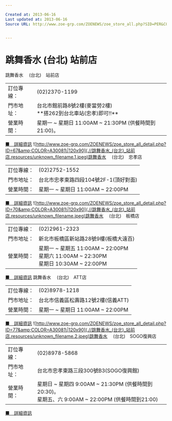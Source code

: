 ```yaml
---

Created at: 2013-06-16
Last updated at: 2013-06-16
Source URL: http://www.zoe-grp.com/ZOENEWS/zoe_store_all.php?SID=PER&COLOR=A30081


---
```


# 跳舞香水 (台北) 站前店


跳舞香水 　(台北)　站前店

|     |     |
| --- | --- |
| 訂位專線： | (02)2370-1199 |
| 門市地址： | 台北市館前路8號2樓(麥當勞2樓)<br>\*\*搭262到台北車站(忠孝)即可!!\*\* |
| 營業時間： | 星期一 ~ 星期日 11:00AM ~ 21:30PM (供餐時間到21:00)。 |

[■　詳細資訊](http://www.zoe-grp.com/ZOENEWS/zoe_store_all_detail.php?ID=81&amp;COLOR=A30081)
![http://www.zoe-grp.com/ZOENEWS/zoe_store_all_detail.php?ID=67&amp;COLOR=A30081\|120x90](.//跳舞香水_(台北)_站前店.resources/unknown_filename.1.jpeg)跳舞香水 　(台北)　忠孝店

|     |     |
| --- | --- |
| 訂位專線： | (02)2752-1552 |
| 門市地址： | 台北市忠孝東路四段104號2F-1(頂好對面) |
| 營業時間： | 星期一 ~ 星期日 11:00AM ~ 22:00PM |

[■　詳細資訊](http://www.zoe-grp.com/ZOENEWS/zoe_store_all_detail.php?ID=67&amp;COLOR=A30081)
![http://www.zoe-grp.com/ZOENEWS/zoe_store_all_detail.php?ID=70&amp;COLOR=A30081\|120x90](.//跳舞香水_(台北)_站前店.resources/unknown_filename.jpeg)跳舞香水 　(台北)　板橋店

|     |     |
| --- | --- |
| 訂位專線： | (02)2961-2323 |
| 門市地址： | 新北市板橋區新站路28號9樓(板橋大遠百) |
| 營業時間： | 星期一 ~ 星期五 11:00AM ~ 22:00PM <br>星期六 11:00AM ~ 22:30PM<br>星期日 10:30AM ~ 22:00PM |

[■　詳細資訊](http://www.zoe-grp.com/ZOENEWS/zoe_store_all_detail.php?ID=70&amp;COLOR=A30081)
跳舞香水 　(台北)　ATT店

|     |     |
| --- | --- |
| 訂位專線： | (02)8978-1218 |
| 門市地址： | 台北市信義區松壽路12號2樓(信義ATT) |
| 營業時間： | 星期一 ~ 星期日 11:00AM ~ 22:00PM |

[■　詳細資訊](http://www.zoe-grp.com/ZOENEWS/zoe_store_all_detail.php?ID=83&amp;COLOR=A30081)
![http://www.zoe-grp.com/ZOENEWS/zoe_store_all_detail.php?ID=77&amp;COLOR=A30081\|120x90](.//跳舞香水_(台北)_站前店.resources/unknown_filename.2.jpeg)跳舞香水 　(台北)　SOGO復興店

|     |     |
| --- | --- |
| 訂位專線： | (02)8978-5868 |
| 門市地址： | 台北市忠孝東路三段300號B3(SOGO復興館) |
| 營業時間： | 星期日 ~ 星期四 9:00AM ~ 21:30PM (供餐時間到20:30)。<br>星期五、六 9:00AM ~ 22:00PM (供餐時間到21:00) |

[■　詳細資訊](http://www.zoe-grp.com/ZOENEWS/zoe_store_all_detail.php?ID=77&amp;COLOR=A30081)

